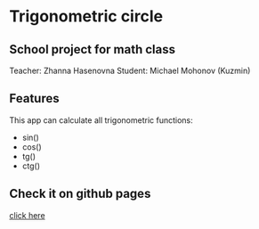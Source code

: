 # Trigonometric circle
## School project for math class
Teacher: Zhanna Hasenovna
Student: Michael Mohonov (Kuzmin)

## Features
This app can calculate all trigonometric functions:
- sin()
- cos()
- tg()
- ctg()

## Check it on github pages
[click here](https://mohonovproduction.github.io/trigonometricCircle/)
